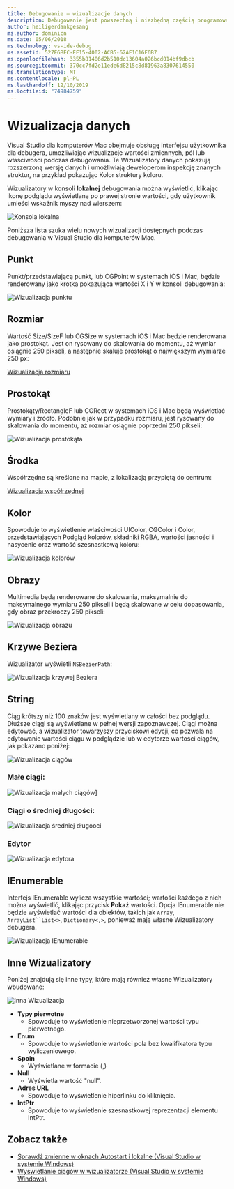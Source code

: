 ```yaml
---
title: Debugowanie — wizualizacje danych
description: Debugowanie jest powszechną i niezbędną częścią programowania. Visual Studio dla komputerów Mac zawiera cały zestaw funkcji, które ułatwiają debugowanie. Ten artykuł przegląda różne wizualizacje danych, które mogą być wyświetlane podczas przeprowadzania inspekcji obiektów w debugerze.
author: heiligerdankgesang
ms.author: dominicn
ms.date: 05/06/2018
ms.technology: vs-ide-debug
ms.assetid: 527E6BEC-EF15-4002-ACB5-62AE1C16F6B7
ms.openlocfilehash: 3355b81406d2b510dc13604a026bcd014bf9dbcb
ms.sourcegitcommit: 370cc7fd2e11ede6d8215c8d81963a8307614550
ms.translationtype: MT
ms.contentlocale: pl-PL
ms.lasthandoff: 12/10/2019
ms.locfileid: "74984759"
---
```

# <a name="data-visualizations"></a>Wizualizacja danych

Visual Studio dla komputerów Mac obejmuje obsługę interfejsu użytkownika dla debugera, umożliwiając wizualizacje wartości zmiennych, pól lub właściwości podczas debugowania. Te Wizualizatory danych pokazują rozszerzoną wersję danych i umożliwiają deweloperom inspekcję znanych struktur, na przykład pokazując Kolor struktury koloru.

Wizualizatory w konsoli **lokalnej** debugowania można wyświetlić, klikając ikonę podglądu wyświetlaną po prawej stronie wartości, gdy użytkownik umieści wskaźnik myszy nad wierszem:

![Konsola lokalna](media/data-visualizations-image9.png)

Poniższa lista szuka wielu nowych wizualizacji dostępnych podczas debugowania w Visual Studio dla komputerów Mac.

## <a name="point"></a>Punkt
Punkt/przedstawiającą punkt, lub CGPoint w systemach iOS i Mac, będzie renderowany jako krotka pokazująca wartości X i Y w konsoli debugowania:

![Wizualizacja punktu](media/data-visualizations-image10.png)

## <a name="size"></a>Rozmiar
Wartość Size/SizeF lub CGSize w systemach iOS i Mac będzie renderowana jako prostokąt. Jest on rysowany do skalowania do momentu, aż wymiar osiągnie 250 pikseli, a następnie skaluje prostokąt o największym wymiarze 250 px:

[Wizualizacja rozmiaru](media/data-visualizations-image11.png)

## <a name="rectangle"></a>Prostokąt
Prostokąty/RectangleF lub CGRect w systemach iOS i Mac będą wyświetlać wymiary i źródło. Podobnie jak w przypadku rozmiaru, jest rysowany do skalowania do momentu, aż rozmiar osiągnie poprzedni 250 pikseli:

![Wizualizacja prostokąta](media/data-visualizations-image12.png)

## <a name="coordinate"></a>Środka
Współrzędne są kreślone na mapie, z lokalizacją przypiętą do centrum:

[Wizualizacja współrzędnej](media/data-visualizations-image13.png)

## <a name="color"></a>Kolor
Spowoduje to wyświetlenie właściwości UIColor, CGColor i Color, przedstawiających Podgląd kolorów, składniki RGBA, wartości jasności i nasycenie oraz wartość szesnastkową koloru:

![Wizualizacja kolorów](media/data-visualizations-image14.png)

## <a name="images"></a>Obrazy

Multimedia będą renderowane do skalowania, maksymalnie do maksymalnego wymiaru 250 pikseli i będą skalowane w celu dopasowania, gdy obraz przekroczy 250 pikseli:

![Wizualizacja obrazu](media/data-visualizations-image15.png)

## <a name="bezier-curves"></a>Krzywe Beziera

Wizualizator wyświetli `NSBezierPath`:

![Wizualizacja krzywej Beziera](media/data-visualizations-image16.png)

## <a name="string"></a>String

Ciąg krótszy niż 100 znaków jest wyświetlany w całości bez podglądu. Dłuższe ciągi są wyświetlane w pełnej wersji zapoznawczej. Ciągi można edytować, a wizualizator towarzyszy przyciskowi edycji, co pozwala na edytowanie wartości ciągu w podglądzie lub w edytorze wartości ciągów, jak pokazano poniżej:

![Wizualizacja ciągów](media/data-visualizations-image17.png)

### <a name="small-strings"></a>Małe ciągi:
![Wizualizacja małych ciągów](media/data-visualizations-image18.png)]

### <a name="medium-length-strings"></a>Ciągi o średniej długości:
![Wizualizacja średniej długooci](media/data-visualizations-image19.png)

### <a name="editor"></a>Edytor

![Wizualizacja edytora](media/data-visualizations-image21.png)

## <a name="ienumerable"></a>IEnumerable

Interfejs IEnumerable wylicza wszystkie wartości; wartości każdego z nich można wyświetlić, klikając przycisk **Pokaż** wartości. Opcja IEnumerable nie będzie wyświetlać wartości dla obiektów, takich jak `Array`, `ArrayList``List<>`, `Dictionary<,>`, ponieważ mają własne Wizualizatory debugera.

![Wizualizacja IEnumerable](media/data-visualizations-image22.png)

## <a name="other-visualizers"></a>Inne Wizualizatory

Poniżej znajdują się inne typy, które mają również własne Wizualizatory wbudowane:

![Inna Wizualizacja](media/data-visualizations-image23.png)

* **Typy pierwotne**
  * Spowoduje to wyświetlenie nieprzetworzonej wartości typu pierwotnego.
* **Enum**
  * Spowoduje to wyświetlenie wartości pola bez kwalifikatora typu wyliczeniowego.
* **Spoin**
  * Wyświetlane w formacie (,)
* **Null**
  * Wyświetla wartość "null".
* **Adres URL**
  * Spowoduje to wyświetlenie hiperlinku do kliknięcia.
* **IntPtr**
  * Spowoduje to wyświetlenie szesnastkowej reprezentacji elementu IntPtr.

## <a name="see-also"></a>Zobacz także

- [Sprawdź zmienne w oknach Autostart i lokalne (Visual Studio w systemie Windows)](/visualstudio/debugger/autos-and-locals-windows)
- [Wyświetlanie ciągów w wizualizatorze (Visual Studio w systemie Windows)](/visualstudio/debugger/string-visualizer-dialog-box)